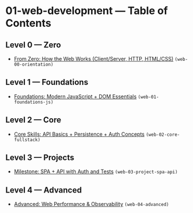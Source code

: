 # 01-web-development — Table of Contents

## Level 0 — Zero

- [From Zero: How the Web Works (Client/Server, HTTP, HTML/CSS)](web-00-orientation.md) `(web-00-orientation)`

## Level 1 — Foundations

- [Foundations: Modern JavaScript + DOM Essentials](web-01-foundations-js.md) `(web-01-foundations-js)`

## Level 2 — Core

- [Core Skills: API Basics + Persistence + Auth Concepts](web-02-core-fullstack.md) `(web-02-core-fullstack)`

## Level 3 — Projects

- [Milestone: SPA + API with Auth and Tests](web-03-project-spa-api.md) `(web-03-project-spa-api)`

## Level 4 — Advanced

- [Advanced: Web Performance & Observability](web-04-advanced.md) `(web-04-advanced)`
